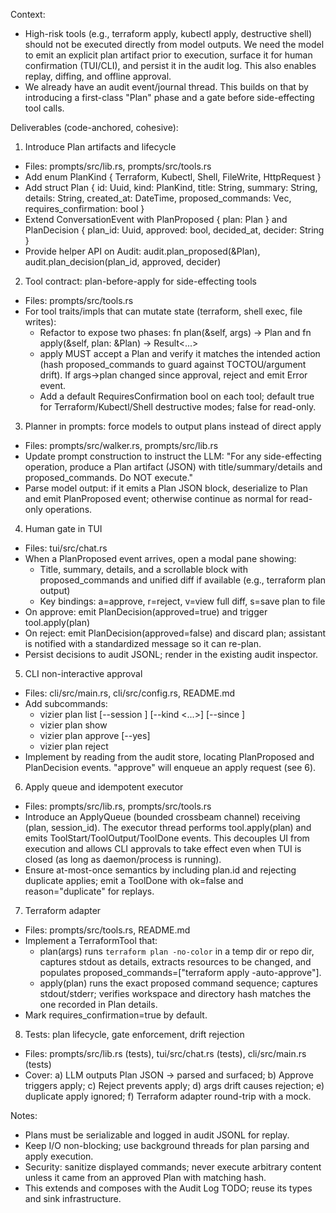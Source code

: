 Context:
- High-risk tools (e.g., terraform apply, kubectl apply, destructive shell) should not be executed directly from model outputs. We need the model to emit an explicit plan artifact prior to execution, surface it for human confirmation (TUI/CLI), and persist it in the audit log. This also enables replay, diffing, and offline approval.
- We already have an audit event/journal thread. This builds on that by introducing a first-class "Plan" phase and a gate before side-effecting tool calls.

Deliverables (code-anchored, cohesive):

1) Introduce Plan artifacts and lifecycle
- Files: prompts/src/lib.rs, prompts/src/tools.rs
- Add enum PlanKind { Terraform, Kubectl, Shell, FileWrite, HttpRequest }
- Add struct Plan { id: Uuid, kind: PlanKind, title: String, summary: String, details: String, created_at: DateTime<Utc>, proposed_commands: Vec<String>, requires_confirmation: bool }
- Extend ConversationEvent with PlanProposed { plan: Plan } and PlanDecision { plan_id: Uuid, approved: bool, decided_at, decider: String }
- Provide helper API on Audit: audit.plan_proposed(&Plan), audit.plan_decision(plan_id, approved, decider)

2) Tool contract: plan-before-apply for side-effecting tools
- Files: prompts/src/tools.rs
- For tool traits/impls that can mutate state (terraform, shell exec, file writes):
  - Refactor to expose two phases: fn plan(&self, args) -> Plan and fn apply(&self, plan: &Plan) -> Result<...>
  - apply MUST accept a Plan and verify it matches the intended action (hash proposed_commands to guard against TOCTOU/argument drift). If args->plan changed since approval, reject and emit Error event.
  - Add a default RequiresConfirmation bool on each tool; default true for Terraform/Kubectl/Shell destructive modes; false for read-only.

3) Planner in prompts: force models to output plans instead of direct apply
- Files: prompts/src/walker.rs, prompts/src/lib.rs
- Update prompt construction to instruct the LLM: "For any side-effecting operation, produce a Plan artifact (JSON) with title/summary/details and proposed_commands. Do NOT execute."
- Parse model output: if it emits a Plan JSON block, deserialize to Plan and emit PlanProposed event; otherwise continue as normal for read-only operations.

4) Human gate in TUI
- Files: tui/src/chat.rs
- When a PlanProposed event arrives, open a modal pane showing:
  - Title, summary, details, and a scrollable block with proposed_commands and unified diff if available (e.g., terraform plan output)
  - Key bindings: a=approve, r=reject, v=view full diff, s=save plan to file
- On approve: emit PlanDecision(approved=true) and trigger tool.apply(plan)
- On reject: emit PlanDecision(approved=false) and discard plan; assistant is notified with a standardized message so it can re-plan.
- Persist decisions to audit JSONL; render in the existing audit inspector.

5) CLI non-interactive approval
- Files: cli/src/main.rs, cli/src/config.rs, README.md
- Add subcommands:
  - vizier plan list [--session <id-prefix>] [--kind <...>] [--since <duration>]
  - vizier plan show <plan-id>
  - vizier plan approve <plan-id> [--yes]
  - vizier plan reject <plan-id>
- Implement by reading from the audit store, locating PlanProposed and PlanDecision events. "approve" will enqueue an apply request (see 6).

6) Apply queue and idempotent executor
- Files: prompts/src/lib.rs, prompts/src/tools.rs
- Introduce an ApplyQueue (bounded crossbeam channel) receiving (plan, session_id). The executor thread performs tool.apply(plan) and emits ToolStart/ToolOutput/ToolDone events. This decouples UI from execution and allows CLI approvals to take effect even when TUI is closed (as long as daemon/process is running).
- Ensure at-most-once semantics by including plan.id and rejecting duplicate applies; emit a ToolDone with ok=false and reason="duplicate" for replays.

7) Terraform adapter
- Files: prompts/src/tools.rs, README.md
- Implement a TerraformTool that:
  - plan(args) runs `terraform plan -no-color` in a temp dir or repo dir, captures stdout as details, extracts resources to be changed, and populates proposed_commands=["terraform apply -auto-approve"].
  - apply(plan) runs the exact proposed command sequence; captures stdout/stderr; verifies workspace and directory hash matches the one recorded in Plan details.
- Mark requires_confirmation=true by default.

8) Tests: plan lifecycle, gate enforcement, drift rejection
- Files: prompts/src/lib.rs (tests), tui/src/chat.rs (tests), cli/src/main.rs (tests)
- Cover: a) LLM outputs Plan JSON -> parsed and surfaced; b) Approve triggers apply; c) Reject prevents apply; d) args drift causes rejection; e) duplicate apply ignored; f) Terraform adapter round-trip with a mock.

Notes:
- Plans must be serializable and logged in audit JSONL for replay.
- Keep I/O non-blocking; use background threads for plan parsing and apply execution.
- Security: sanitize displayed commands; never execute arbitrary content unless it came from an approved Plan with matching hash.
- This extends and composes with the Audit Log TODO; reuse its types and sink infrastructure.
